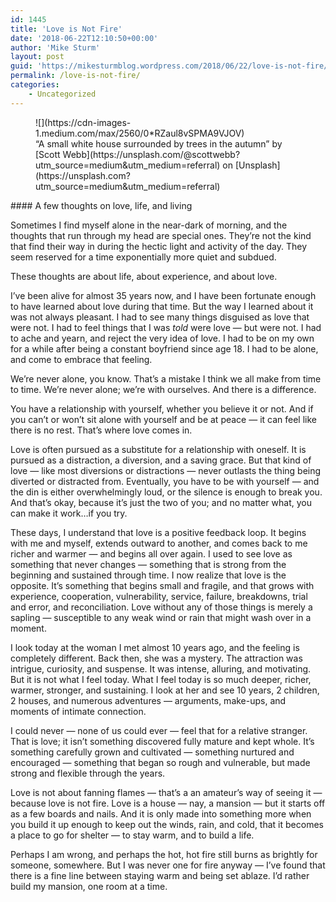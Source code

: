 ```yaml
---
id: 1445
title: 'Love is Not Fire'
date: '2018-06-22T12:10:50+00:00'
author: 'Mike Sturm'
layout: post
guid: 'https://mikesturmblog.wordpress.com/2018/06/22/love-is-not-fire/'
permalink: /love-is-not-fire/
categories:
    - Uncategorized
---
```


<figure class="wp-caption">![](https://cdn-images-1.medium.com/max/2560/0*RZaul8vSPMA9VJOV)<figcaption class="wp-caption-text">“A small white house surrounded by trees in the autumn” by [Scott Webb](https://unsplash.com/@scottwebb?utm_source=medium&utm_medium=referral) on [Unsplash](https://unsplash.com?utm_source=medium&utm_medium=referral)</figcaption></figure>#### A few thoughts on love, life, and living

Sometimes I find myself alone in the near-dark of morning, and the thoughts that run through my head are special ones. They’re not the kind that find their way in during the hectic light and activity of the day. They seem reserved for a time exponentially more quiet and subdued.

These thoughts are about life, about experience, and about love.

I’ve been alive for almost 35 years now, and I have been fortunate enough to have learned about love during that time. But the way I learned about it was not always pleasant. I had to see many things disguised as love that were not. I had to feel things that I was *told* were love — but were not. I had to ache and yearn, and reject the very idea of love. I had to be on my own for a while after being a constant boyfriend since age 18. I had to be alone, and come to embrace that feeling.

We’re never alone, you know. That’s a mistake I think we all make from time to time. We’re never alone; we’re with ourselves. And there is a difference.

You have a relationship with yourself, whether you believe it or not. And if you can’t or won’t sit alone with yourself and be at peace — it can feel like there is no rest. That’s where love comes in.

Love is often pursued as a substitute for a relationship with oneself. It is pursued as a distraction, a diversion, and a saving grace. But that kind of love — like most diversions or distractions — never outlasts the thing being diverted or distracted from. Eventually, you have to be with yourself — and the din is either overwhelmingly loud, or the silence is enough to break you. And that’s okay, because it’s just the two of you; and no matter what, you can make it work…if you try.

These days, I understand that love is a positive feedback loop. It begins with me and myself, extends outward to another, and comes back to me richer and warmer — and begins all over again. I used to see love as something that never changes — something that is strong from the beginning and sustained through time. I now realize that love is the opposite. It’s something that begins small and fragile, and that grows with experience, cooperation, vulnerability, service, failure, breakdowns, trial and error, and reconciliation. Love without any of those things is merely a sapling — susceptible to any weak wind or rain that might wash over in a moment.

I look today at the woman I met almost 10 years ago, and the feeling is completely different. Back then, she was a mystery. The attraction was intrigue, curiosity, and suspense. It was intense, alluring, and motivating. But it is not what I feel today. What I feel today is so much deeper, richer, warmer, stronger, and sustaining. I look at her and see 10 years, 2 children, 2 houses, and numerous adventures — arguments, make-ups, and moments of intimate connection.

I could never — none of us could ever — feel that for a relative stranger. That is love; it isn’t something discovered fully mature and kept whole. It’s something carefully grown and cultivated — something nurtured and encouraged — something that began so rough and vulnerable, but made strong and flexible through the years.

Love is not about fanning flames — that’s a an amateur’s way of seeing it — because love is not fire. Love is a house — nay, a mansion — but it starts off as a few boards and nails. And it is only made into something more when you build it up enough to keep out the winds, rain, and cold, that it becomes a place to go for shelter — to stay warm, and to build a life.

Perhaps I am wrong, and perhaps the hot, hot fire still burns as brightly for someone, somewhere. But I was never one for fire anyway — I’ve found that there is a fine line between staying warm and being set ablaze. I’d rather build my mansion, one room at a time.